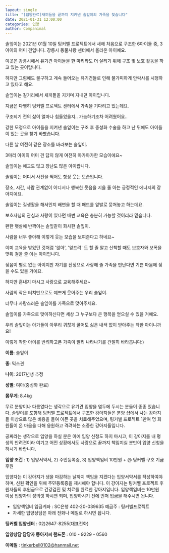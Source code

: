 ```yaml
---
layout: single
title: "[입양완료]새끼들을 끝까지 지켜낸 솔잎이의 가족을 찾습니다"
date: 2021-01-31 12:00:00
categories: 입양
author: Companimal
---
```


솔잎이는 2021년 01월 10일 팅커벨 프로젝트에서 새해 처음으로 구조한 6아이들 중, 3아이의 어미 견입니다. 강릉시 동물사랑 센터에서 올라온 아이예요.

이곳은 강릉시에서 유기견 아이들을 한 마리라도 더 살리기 위해 구조 및 보호 활동을 하고 있는 곳이랍니다.

하지만 그럼에도 불구하고 계속 들어오는 유기견들로 인해 불가피하게 안락사를 시행하고 있다고 해요.

솔잎이는 길거리에서 새끼들을 지키며 지내던 아이입니다.

지금은 다행히 팅커벨 프로젝트 센터에서 가족을 기다리고 있는데요.

구조되기 전의 삶이 얼마나 힘들었을지.. 가늠하기조차 어려웠어요..

강한 모정으로 아이들을 지켜낸 솔잎이는 구조 후 중성화 수술을 하고 난 뒤에도 아이들이 있는 곳을 찾기 바빴습니다.

다른 날 여전히 같은 장소를 바라보는 솔잎이.

3마리 아이의 어미 견 답지 않게 여전히 아가아가한 모습이에요~

솔잎이는 애교도 많고 장난도 많은 아이랍니다.

솔잎이는 어디서 사진을 찍어도 항상 웃는 모습입니다.

장소, 시간, 사람 관계없이 어디서나 행복한 웃음을 지을 줄 아는 긍정적인 에너지의 강아지예요.

솔잎이는 길생활을 해서인지 배변을 할 때 패드를 앞발로 뭉쳐놓고 하는데요.

보호자님의 관심과 사랑이 있다면 배변 교육은 충분히 가능할 것이리라 믿습니다.

환한 햇살에 반짝이는 솔잎같이 화사한 솔잎이.

사람을 너무 좋아해 이렇게 웃는 모습을 보여준다고 하네요~

이미 교육을 받았던 것처럼 '앉아', '엎드려' 도 할 줄 알고 산책할 때도 보호자와 보폭을 맞춰 걸을 줄 아는 아이입니다.

짖음이 별로 없는 아이지만 자기를 진정으로 사랑해 줄 가족을 만난다면 기쁜 마음에 짖을 수도 있을 거예요.

하지만 혼내지 마시고 사랑으로 교육해주세요~

사람의 작은 터치만으로도 예쁘게 웃어주는 우리 솔잎이.

너무나 사랑스러운 솔잎이를 가족으로 맞아주세요.

솔잎이를 가족으로 맞이하신다면 세상 그 누구보다 큰 행복을 얻으실 수 있을 거예요.

우리 솔잎이는 아가들이 아무리 귀찮게 굴어도 싫은 내색 없이 받아주는 착한 아이니까요!

이렇게 착한 아이를 반려하고픈 가족이 빨리 나타나기를 간절히 바라봅니다:)

**이름**: 솔잎이

**종**: 믹스견

**나이**: 2017년생 추정

**성별**: 여아(중성화 완료)

**몸무게**: 8.4kg

무료 분양이나 다름없다는 생각으로 유기견 입양을 염두에 두시는 분들이 종종 있습니다. 솔잎이를 포함해 팅커벨 프로젝트에서 구조한 강아지들은 분양 샵에서 사는 강아지들 이상으로 많은 비용을 들여 아픈 곳을 치료해주었으며, 팅커벨 프로젝트 1만여 명 회원들이 온 마음을 다해 응원하고 격려하는 소중한 강아지들입니다.

공짜라는 생각으로 입양을 하실 분은 아예 입양 신청도 하지 마시고, 이 강아지를 내 평생의 반려견이라 여기고 어떤 상황에서도 사랑으로 끝까지 책임지실 분만이 입양 신청을 하시기 바랍니다.

**입양 조건** : 1) 입양서약서, 2) 주민등록증, 3) 입양책임비 10만원 + @ 팅커벨 구호 기금 후원

입양자는 이 강아지가 생을 마감하는 날까지 책임을 지겠다는 입양서약서를 작성하여야 하며, 신원 확인을 위해 주민등록증을 제시해야 합니다. 이 강아지는 팅커벨 프로젝트 후원자들의 후원금으로 건강검진 및 치료를 완료한 강아지입니다. 입양책임비는 10만원 이상 입양자의 성의껏 하시면 되며, 입양하시기 전에 먼저 입금을 해주시면 됩니다.

- 입양책임비 입금계좌 : SC은행 402-20-039635 예금주 : 팅커벨프로젝트
- 자세한 입양상담은 아래 전화나 메일로 하시면 됩니다.

**팅커벨 입양센터** : 02)2647-8255(대표전화)

**입양상담 담당자 뚱아저씨 핸드폰** : 010 - 9229 - 0560

**이메일** : tinkerbell0102@hanmail.net
